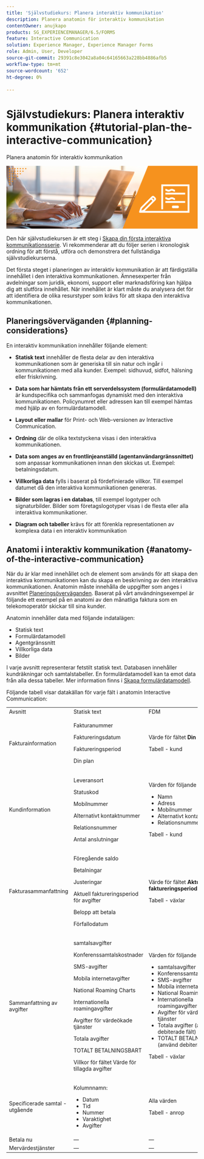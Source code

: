 ```yaml
---
title: 'Självstudiekurs: Planera interaktiv kommunikation'
description: Planera anatomin för interaktiv kommunikation
contentOwner: anujkapo
products: SG_EXPERIENCEMANAGER/6.5/FORMS
feature: Interactive Communication
solution: Experience Manager, Experience Manager Forms
role: Admin, User, Developer
source-git-commit: 29391c8e3042a8a04c64165663a228bb4886afb5
workflow-type: tm+mt
source-wordcount: '652'
ht-degree: 0%

---
```


# Självstudiekurs: Planera interaktiv kommunikation {#tutorial-plan-the-interactive-communication}

Planera anatomin för interaktiv kommunikation

![02-create-adaptive-form-main-image](assets/02-create-adaptive-form-main-image.png)

Den här självstudiekursen är ett steg i [Skapa din första interaktiva kommunikationsserie](/help/forms/using/create-your-first-interactive-communication.md). Vi rekommenderar att du följer serien i kronologisk ordning för att förstå, utföra och demonstrera det fullständiga självstudiekurserna.

Det första steget i planeringen av interaktiv kommunikation är att färdigställa innehållet i den interaktiva kommunikationen. Ämnesexperter från avdelningar som juridik, ekonomi, support eller marknadsföring kan hjälpa dig att slutföra innehållet. När innehållet är klart måste du analysera det för att identifiera de olika resurstyper som krävs för att skapa den interaktiva kommunikationen.

## Planeringsöverväganden {#planning-considerations}

En interaktiv kommunikation innehåller följande element:

* **Statisk text** innehåller de flesta delar av den interaktiva kommunikationen som är generiska till sin natur och ingår i kommunikationen med alla kunder. Exempel: sidhuvud, sidfot, hälsning eller friskrivning.
* **Data som har hämtats från ett serverdelssystem (formulärdatamodell)** är kundspecifika och sammanfogas dynamiskt med den interaktiva kommunikationen. Policynumret eller adressen kan till exempel hämtas med hjälp av en formulärdatamodell.
* **Layout eller mallar** för Print- och Web-versionen av Interactive Communication.
* **Ordning** där de olika textstyckena visas i den interaktiva kommunikationen.
* **Data som anges av en frontlinjeanställd (agentanvändargränssnittet)** som anpassar kommunikationen innan den skickas ut. Exempel: betalningsdatum.

* **Villkorliga data** fylls i baserat på fördefinierade villkor. Till exempel datumet då den interaktiva kommunikationen genereras.
* **Bilder som lagras i en databas**, till exempel logotyper och signaturbilder. Bilder som företagslogotyper visas i de flesta eller alla interaktiva kommunikationer.
* **Diagram och tabeller** krävs för att förenkla representationen av komplexa data i en interaktiv kommunikation

## Anatomi i interaktiv kommunikation {#anatomy-of-the-interactive-communication}

När du är klar med innehållet och de element som används för att skapa den interaktiva kommunikationen kan du skapa en beskrivning av den interaktiva kommunikationen. Anatomin måste innehålla de uppgifter som anges i avsnittet [Planeringsöverväganden](/help/forms/using/planning-interactive-communications.md#planning-considerations). Baserat på vårt användningsexempel är följande ett exempel på en anatomi av den månatliga faktura som en telekomoperatör skickar till sina kunder.

Anatomin innehåller data med följande indatalägen:

* Statisk text
* Formulärdatamodell
* Agentgränssnitt
* Villkorliga data
* Bilder

I varje avsnitt representerar fetstilt statisk text. Databasen innehåller kundräkningar och samtalstabeller. En formulärdatamodell kan ta emot data från alla dessa tabeller. Mer information finns i [Skapa formulärdatamodell](/help/forms/using/create-form-data-model0.md).

Följande tabell visar datakällan för varje fält i anatomin Interactive Communication:

<table>
 <tbody>
  <tr>
   <td>Avsnitt</td>
   <td>Statisk text</td>
   <td>FDM </td>
   <td>Agentgränssnitt</td>
   <td>Bilder</td>
  </tr>
  <tr>
   <td>Fakturainformation</td>
   <td><p>Fakturanummer</p> <p>Faktureringsdatum</p> <p>Faktureringsperiod</p> <p>Din plan</p> </td>
   <td><p>Värde för fältet <strong>Din plan </strong></p> <p>Tabell - kund</p> </td>
   <td><p>Värden för följande fält:</p>
    <ul>
     <li>Fakturanummer</li>
     <li>Faktureringsdatum</li>
     <li>Faktureringsperiod</li>
    </ul> <p> </p> </td>
   <td>—</td>
  </tr>
  <tr>
   <td>Kundinformation</td>
   <td><p>Leveransort</p> <p>Statuskod</p> <p>Mobilnummer</p> <p>Alternativt kontaktnummer</p> <p>Relationsnummer</p> <p>Antal anslutningar</p> </td>
   <td><p>Värden för följande fält:</p>
    <ul>
     <li>Namn</li>
     <li>Adress</li>
     <li>Mobilnummer</li>
     <li>Alternativt kontaktnummer</li>
     <li>Relationsnummer</li>
    </ul> <p>Tabell - kund</p> </td>
   <td><p>Värden för följande fält:</p>
    <ul>
     <li>Leveransort</li>
     <li>Statuskod</li>
     <li>Antal anslutningar</li>
    </ul> </td>
   <td>—</td>
  </tr>
  <tr>
   <td>Fakturasammanfattning</td>
   <td><p>Föregående saldo</p> <p>Betalningar</p> <p>Justeringar</p> <p>Aktuell faktureringsperiod för avgifter</p> <p>Belopp att betala</p> <p>Förfallodatum</p> </td>
   <td><p>Värde för fältet <strong>Aktuell faktureringsperiod </strong> för avgifter</p> <p>Tabell - växlar</p> </td>
   <td><p>Värden för följande fält:</p>
    <ul>
     <li>Föregående saldo</li>
     <li>Betalningar</li>
     <li>Justeringar</li>
     <li>Belopp att betala</li>
     <li>Förfallodatum</li>
    </ul> </td>
   <td>—</td>
  </tr>
  <tr>
   <td>Sammanfattning av avgifter</td>
   <td><p>samtalsavgifter</p> <p>Konferenssamtalskostnader</p> <p>SMS-avgifter </p> <p>Mobila internetavgifter</p> <p>National Roaming Charts</p> <p>Internationella roamingavgifter</p> <p>Avgifter för värdeökade tjänster</p> <p>Totala avgifter</p> <p>TOTALT BETALNINGSBART</p> <p>Villkor för fältet Värde för tillagda avgifter</p> </td>
   <td><p>Värden för följande fält:</p>
    <ul>
     <li>samtalsavgifter</li>
     <li>Konferenssamtalskostnader</li>
     <li>SMS-avgifter </li>
     <li>Mobila internetavgifter</li>
     <li>National Roaming Charts</li>
     <li>Internationella roamingavgifter</li>
     <li>Avgifter för värdeökade tjänster</li>
     <li>Totala avgifter (använd debiterade fält)</li>
     <li>TOTALT BETALNINGSBART (använd debiterat fält)</li>
    </ul> <p>Tabell - växlar</p> </td>
   <td>Inga fält</td>
   <td>—</td>
  </tr>
  <tr>
   <td>Specificerade samtal - utgående</td>
   <td><p>Kolumnnamn:</p>
    <ul>
     <li>Datum</li>
     <li>Tid</li>
     <li>Nummer</li>
     <li>Varaktighet</li>
     <li>Avgifter</li>
    </ul> </td>
   <td><p>Alla värden</p> <p>Tabell - anrop</p> </td>
   <td>Inga fält</td>
   <td>—</td>
  </tr>
  <tr>
   <td>Betala nu</td>
   <td>—</td>
   <td>—</td>
   <td>—</td>
   <td>PayNow</td>
  </tr>
  <tr>
   <td>Mervärdestjänster</td>
   <td>—</td>
   <td>—</td>
   <td>—</td>
   <td>ValueAddedServices</td>
  </tr>
 </tbody>
</table>
